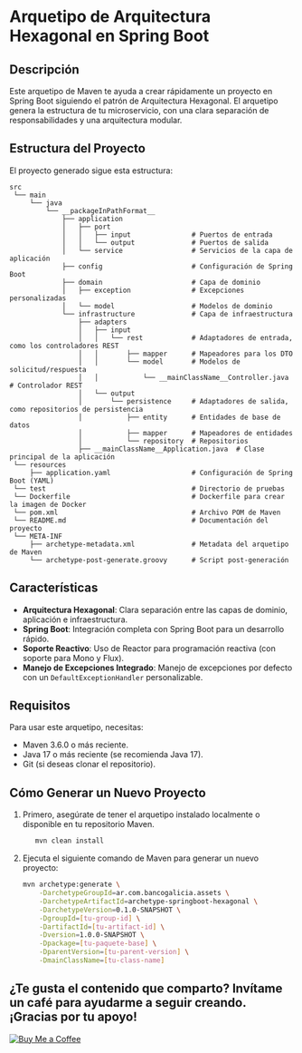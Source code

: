 # Arquetipo de Arquitectura Hexagonal en Spring Boot

## Descripción

Este arquetipo de Maven te ayuda a crear rápidamente un proyecto en Spring Boot siguiendo el patrón de Arquitectura Hexagonal. El arquetipo genera la estructura de tu microservicio, con una clara separación de responsabilidades y una arquitectura modular.

## Estructura del Proyecto

El proyecto generado sigue esta estructura:

```
src
 └── main
     └── java
         └── __packageInPathFormat__
             ├── application
             │   ├── port
             │   │   ├── input               # Puertos de entrada
             │   │   └── output              # Puertos de salida
             │   └── service                 # Servicios de la capa de aplicación
             ├── config                      # Configuración de Spring Boot
             ├── domain                      # Capa de dominio
             │   ├── exception               # Excepciones personalizadas
             │   └── model                   # Modelos de dominio
             └── infrastructure              # Capa de infraestructura
                 ├── adapters
                 │   ├── input
                 │   │   └── rest            # Adaptadores de entrada, como los controladores REST
                 │   │       ├── mapper      # Mapeadores para los DTO
                 │   │       └── model       # Modelos de solicitud/respuesta
                 │   │           └── __mainClassName__Controller.java  # Controlador REST
                 │   └── output
                 │       └── persistence     # Adaptadores de salida, como repositorios de persistencia
                 │           ├── entity      # Entidades de base de datos
                 │           ├── mapper      # Mapeadores de entidades
                 │           └── repository  # Repositorios
                 ├── __mainClassName__Application.java  # Clase principal de la aplicación
 └── resources
     ├── application.yaml                    # Configuración de Spring Boot (YAML)
 └── test                                    # Directorio de pruebas
 └── Dockerfile                              # Dockerfile para crear la imagen de Docker
 └── pom.xml                                 # Archivo POM de Maven
 └── README.md                               # Documentación del proyecto
 └── META-INF
     ├── archetype-metadata.xml              # Metadata del arquetipo de Maven
     └── archetype-post-generate.groovy      # Script post-generación
```

## Características

- **Arquitectura Hexagonal**: Clara separación entre las capas de dominio, aplicación e infraestructura.
- **Spring Boot**: Integración completa con Spring Boot para un desarrollo rápido.
- **Soporte Reactivo**: Uso de Reactor para programación reactiva (con soporte para Mono y Flux).
- **Manejo de Excepciones Integrado**: Manejo de excepciones por defecto con un `DefaultExceptionHandler` personalizable.

## Requisitos

Para usar este arquetipo, necesitas:

- Maven 3.6.0 o más reciente.
- Java 17 o más reciente (se recomienda Java 17).
- Git (si deseas clonar el repositorio).

## Cómo Generar un Nuevo Proyecto

1. Primero, asegúrate de tener el arquetipo instalado localmente o disponible en tu repositorio Maven.
   ```bash
      mvn clean install
   ```   
2. Ejecuta el siguiente comando de Maven para generar un nuevo proyecto:

    ```bash
    mvn archetype:generate \
        -DarchetypeGroupId=ar.com.bancogalicia.assets \
        -DarchetypeArtifactId=archetype-springboot-hexagonal \
        -DarchetypeVersion=0.1.0-SNAPSHOT \
        -DgroupId=[tu-group-id] \
        -DartifactId=[tu-artifact-id] \
        -Dversion=1.0.0-SNAPSHOT \
        -Dpackage=[tu-paquete-base] \
        -DparentVersion=[tu-parent-version] \
        -DmainClassName=[tu-class-name]
    ```

## ¿Te gusta el contenido que comparto? Invítame un café para ayudarme a seguir creando. ¡Gracias por tu apoyo!
[![Buy Me a Coffee](https://img.shields.io/badge/Buy%20Me%20a%20Coffee-F7DF1E?style=for-the-badge&logo=buy-me-a-coffee&logoColor=black)](https://buymeacoffee.com/malbarracin)    
    